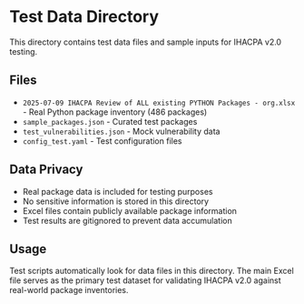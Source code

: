 # Test Data Directory

This directory contains test data files and sample inputs for IHACPA v2.0 testing.

## Files

- `2025-07-09 IHACPA Review of ALL existing PYTHON Packages - org.xlsx` - Real Python package inventory (486 packages)
- `sample_packages.json` - Curated test packages
- `test_vulnerabilities.json` - Mock vulnerability data
- `config_test.yaml` - Test configuration files

## Data Privacy

- Real package data is included for testing purposes
- No sensitive information is stored in this directory
- Excel files contain publicly available package information
- Test results are gitignored to prevent data accumulation

## Usage

Test scripts automatically look for data files in this directory. The main Excel file serves as the primary test dataset for validating IHACPA v2.0 against real-world package inventories.